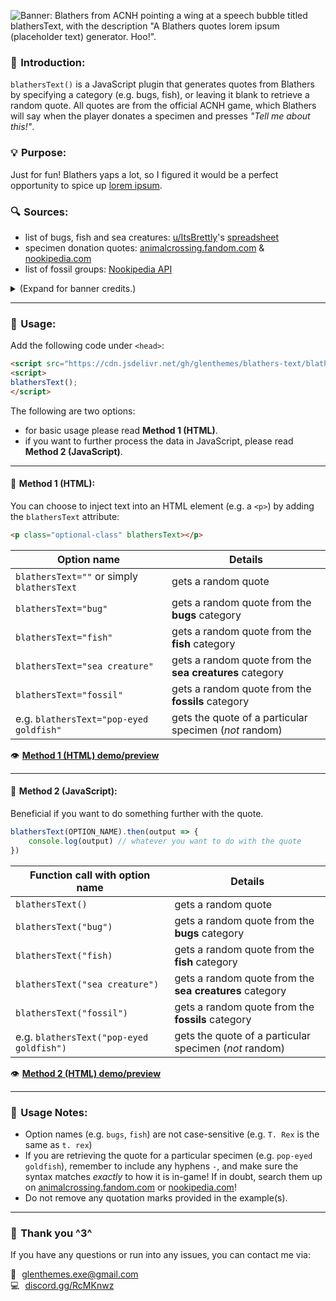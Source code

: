 ![Banner: Blathers from ACNH pointing a wing at a speech bubble titled blathersText, with the description "A Blathers quotes lorem ipsum (placeholder text) generator. Hoo!".](https://github.com/user-attachments/assets/285e008c-732d-462c-9ad5-e6848b05fd4d)

### 👋 Introduction:

`blathersText()` is a JavaScript plugin that generates quotes from Blathers by specifying a category (e.g. bugs, fish), or leaving it blank to retrieve a random quote. All quotes are from the official ACNH game, which Blathers will say when the player donates a specimen and presses *"Tell me about this!"*.

### 💡 Purpose:
Just for fun! Blathers yaps a lot, so I figured it would be a perfect opportunity to spice up [lorem ipsum](https://www.lipsum.com/).

### 🔍 Sources:
- list of bugs, fish and sea creatures: [u/ItsBrettly](https://reddit.com/r/AnimalCrossingNewHor/comments/1412kk6/)'s [spreadsheet](https://docs.google.com/spreadsheets/d/1HyeM_AmasxJkmvQ-Ur4gtlR-z8fT28GOIkgx4S9RTo8/edit?usp=sharing)
- specimen donation quotes: [animalcrossing.fandom.com](animalcrossing.fandom.com/) & [nookipedia.com](https://nookipedia.com/)
- list of fossil groups: [Nookipedia API](https://api.nookipedia.com/doc)

<details>
<summary>(Expand for banner credits.)</summary>
<br>

- ACNH leaf pattern background: [Vach](https://www.reddit.com/r/ac_newhorizons/comments/fbizr9/i_updated_my_nook_inc_wallpaper_collection_link/)
- ACNH speech bubble: [triviacrossing](https://triviacrossing.tumblr.com/post/646625973965570048/since-i-made-that-new-leaf-dialogue-box-a-while)
- fonts: FOT Rodin Bokutoh Pro, FOT Seurat Pro [[:link:](https://www.reddit.com/r/AnimalCrossing/comments/gmz7u2)]
</details>

---

### 🚀 Usage:

Add the following code under `<head>`:
```html
<script src="https://cdn.jsdelivr.net/gh/glenthemes/blathers-text/blathersText.js"></script>
<script>
blathersText();
</script>
```

The following are two options:
- for basic usage please read **Method 1 (HTML)**.
- if you want to further process the data in JavaScript, please read **Method 2 (JavaScript)**. 

---

#### 🍃 Method 1 (HTML):

You can choose to inject text into an HTML element (e.g. a `<p>`) by adding the `blathersText` attribute:
```html
<p class="optional-class" blathersText></p>
```
| Option name | Details |
| ------ | ------ |
| `blathersText=""` or simply `blathersText` | gets a random quote |
| `blathersText="bug"` | gets a random quote from the **bugs** category |
| `blathersText="fish"` | gets a random quote from the **fish** category |
| `blathersText="sea creature"` | gets a random quote from the **sea creatures** category |
| `blathersText="fossil"` | gets a random quote from the **fossils** category |
| e.g. `blathersText="pop-eyed goldfish"` | gets the quote of a particular specimen (*not* random) |

👁️ [**Method 1 (HTML) demo/preview**](https://jsfiddle.net/glenthemes/9gmr3v7x/)

---

#### 🍃 Method 2 (JavaScript):

Beneficial if you want to do something further with the quote.
```javascript
blathersText(OPTION_NAME).then(output => {
    console.log(output) // whatever you want to do with the quote
})
```
| Function call with option name | Details |
| ------ | ------ |
| `blathersText()` | gets a random quote |
| `blathersText("bug")` | gets a random quote from the **bugs** category |
| `blathersText("fish)` | gets a random quote from the **fish** category |
| `blathersText("sea creature")` | gets a random quote from the **sea creatures** category |
| `blathersText("fossil")` | gets a random quote from the **fossils** category |
| e.g. `blathersText("pop-eyed goldfish")` | gets the quote of a particular specimen (*not* random) |

👁️ [**Method 2 (HTML) demo/preview**](https://jsfiddle.net/glenthemes/su1hkxn4/)

---

### 🍎 Usage Notes:

- Option names (e.g. `bugs`, `fish`) are not case-sensitive (e.g. `T. Rex` is the same as `t. rex`)
- If you are retrieving the quote for a particular specimen (e.g. `pop-eyed goldfish`), remember to include any hyphens `-`, and make sure the syntax matches *exactly* to how it is in-game! If in doubt, search them up on [animalcrossing.fandom.com](animalcrossing.fandom.com/) or [nookipedia.com](https://nookipedia.com/)!
- Do not remove any quotation marks provided in the example(s).

---

### 💞 Thank you ^3^

If you have any questions or run into any issues, you can contact me via:

:love_letter: glenthemes.exe@gmail.com  
:computer: [discord.gg/RcMKnwz](https://discord.gg/RcMKnwz)
